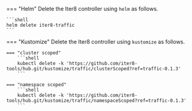 === "Helm"
    Delete the Iter8 controller using `helm` as follows.

    ```shell
    helm delete iter8-traffic
    ```
    
=== "Kustomize"
    Delete the Iter8 controller using `kustomize` as follows.

    === "cluster scoped"
        ```shell
        kubectl delete -k 'https://github.com/iter8-tools/hub.git/kustomize/traffic/clusterScoped?ref=traffic-0.1.3'
        ```

    === "namespace scoped"
        ```shell
        kubectl delete -k 'https://github.com/iter8-tools/hub.git/kustomize/traffic/namespaceScoped?ref=traffic-0.1.3'
        ```
